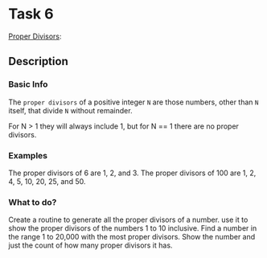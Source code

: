 # Task 6

[Proper Divisors](https://rosettacode.org/wiki/Proper_divisors):

## Description

### Basic Info

The `proper divisors` of a positive integer `N` are those numbers, other than `N` itself, that divide `N` without remainder.

For N > 1 they will always include 1, but for N == 1 there are no proper divisors.

### Examples

The proper divisors of 6 are 1, 2, and 3.
The proper divisors of 100 are 1, 2, 4, 5, 10, 20, 25, and 50.


### What to do?

Create a routine to generate all the proper divisors of a number.
use it to show the proper divisors of the numbers 1 to 10 inclusive.
Find a number in the range 1 to 20,000 with the most proper divisors. Show the number and just the count of how many proper divisors it has.
